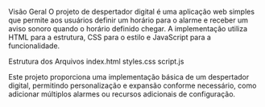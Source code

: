 Visão Geral
O projeto de despertador digital é uma aplicação web simples que permite aos usuários definir um horário para o alarme e receber um aviso sonoro quando o horário definido chegar.
A implementação utiliza HTML para a estrutura, CSS para o estilo e JavaScript para a funcionalidade.

Estrutura dos Arquivos
index.html
styles.css
script.js

Este projeto proporciona uma implementação básica de um despertador digital, permitindo personalização e expansão conforme necessário, como adicionar múltiplos alarmes ou recursos adicionais de configuração.
